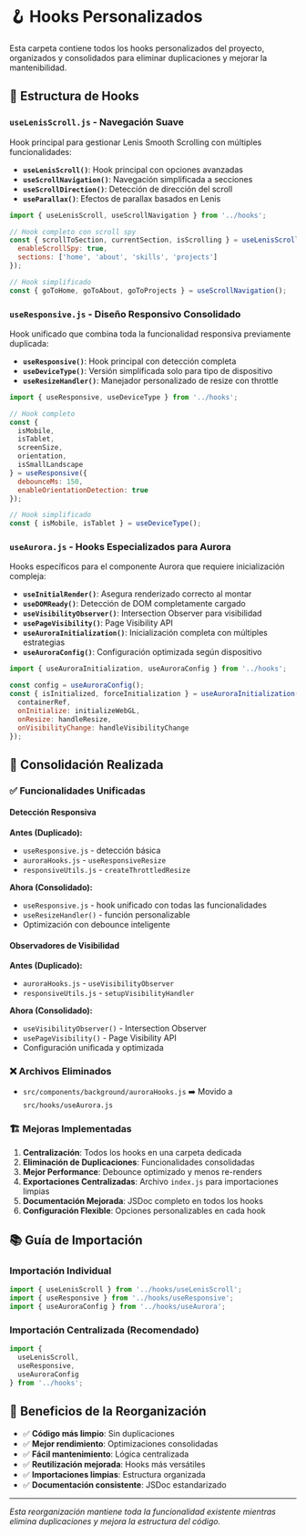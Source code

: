 # 🪝 Hooks Personalizados

Esta carpeta contiene todos los hooks personalizados del proyecto, organizados y consolidados para eliminar duplicaciones y mejorar la mantenibilidad.

## 📁 Estructura de Hooks

### `useLenisScroll.js` - Navegación Suave
Hook principal para gestionar Lenis Smooth Scrolling con múltiples funcionalidades:

- **`useLenisScroll()`**: Hook principal con opciones avanzadas
- **`useScrollNavigation()`**: Navegación simplificada a secciones
- **`useScrollDirection()`**: Detección de dirección del scroll
- **`useParallax()`**: Efectos de parallax basados en Lenis

```jsx
import { useLenisScroll, useScrollNavigation } from '../hooks';

// Hook completo con scroll spy
const { scrollToSection, currentSection, isScrolling } = useLenisScroll({
  enableScrollSpy: true,
  sections: ['home', 'about', 'skills', 'projects']
});

// Hook simplificado
const { goToHome, goToAbout, goToProjects } = useScrollNavigation();
```

### `useResponsive.js` - Diseño Responsivo Consolidado
Hook unificado que combina toda la funcionalidad responsiva previamente duplicada:

- **`useResponsive()`**: Hook principal con detección completa
- **`useDeviceType()`**: Versión simplificada solo para tipo de dispositivo
- **`useResizeHandler()`**: Manejador personalizado de resize con throttle

```jsx
import { useResponsive, useDeviceType } from '../hooks';

// Hook completo
const { 
  isMobile, 
  isTablet, 
  screenSize, 
  orientation,
  isSmallLandscape 
} = useResponsive({
  debounceMs: 150,
  enableOrientationDetection: true
});

// Hook simplificado
const { isMobile, isTablet } = useDeviceType();
```

### `useAurora.js` - Hooks Especializados para Aurora
Hooks específicos para el componente Aurora que requiere inicialización compleja:

- **`useInitialRender()`**: Asegura renderizado correcto al montar
- **`useDOMReady()`**: Detección de DOM completamente cargado
- **`useVisibilityObserver()`**: Intersection Observer para visibilidad
- **`usePageVisibility()`**: Page Visibility API
- **`useAuroraInitialization()`**: Inicialización completa con múltiples estrategias
- **`useAuroraConfig()`**: Configuración optimizada según dispositivo

```jsx
import { useAuroraInitialization, useAuroraConfig } from '../hooks';

const config = useAuroraConfig();
const { isInitialized, forceInitialization } = useAuroraInitialization({
  containerRef,
  onInitialize: initializeWebGL,
  onResize: handleResize,
  onVisibilityChange: handleVisibilityChange
});
```

## 🔧 Consolidación Realizada

### ✅ Funcionalidades Unificadas

#### **Detección Responsiva**
**Antes (Duplicado):**
- `useResponsive.js` - detección básica
- `auroraHooks.js` - `useResponsiveResize`
- `responsiveUtils.js` - `createThrottledResize`

**Ahora (Consolidado):**
- `useResponsive.js` - hook unificado con todas las funcionalidades
- `useResizeHandler()` - función personalizable
- Optimización con debounce inteligente

#### **Observadores de Visibilidad**
**Antes (Duplicado):**
- `auroraHooks.js` - `useVisibilityObserver`
- `responsiveUtils.js` - `setupVisibilityHandler`

**Ahora (Consolidado):**
- `useVisibilityObserver()` - Intersection Observer
- `usePageVisibility()` - Page Visibility API
- Configuración unificada y optimizada

### ❌ Archivos Eliminados
- `src/components/background/auroraHooks.js` ➡️ Movido a `src/hooks/useAurora.js`

### 🏗️ Mejoras Implementadas

1. **Centralización**: Todos los hooks en una carpeta dedicada
2. **Eliminación de Duplicaciones**: Funcionalidades consolidadas
3. **Mejor Performance**: Debounce optimizado y menos re-renders
4. **Exportaciones Centralizadas**: Archivo `index.js` para importaciones limpias
5. **Documentación Mejorada**: JSDoc completo en todos los hooks
6. **Configuración Flexible**: Opciones personalizables en cada hook

## 📚 Guía de Importación

### Importación Individual
```jsx
import { useLenisScroll } from '../hooks/useLenisScroll';
import { useResponsive } from '../hooks/useResponsive';
import { useAuroraConfig } from '../hooks/useAurora';
```

### Importación Centralizada (Recomendado)
```jsx
import { 
  useLenisScroll, 
  useResponsive, 
  useAuroraConfig 
} from '../hooks';
```

## 🚀 Beneficios de la Reorganización

- ✅ **Código más limpio**: Sin duplicaciones
- ✅ **Mejor rendimiento**: Optimizaciones consolidadas
- ✅ **Fácil mantenimiento**: Lógica centralizada
- ✅ **Reutilización mejorada**: Hooks más versátiles
- ✅ **Importaciones limpias**: Estructura organizada
- ✅ **Documentación consistente**: JSDoc estandarizado

---

*Esta reorganización mantiene toda la funcionalidad existente mientras elimina duplicaciones y mejora la estructura del código.*
